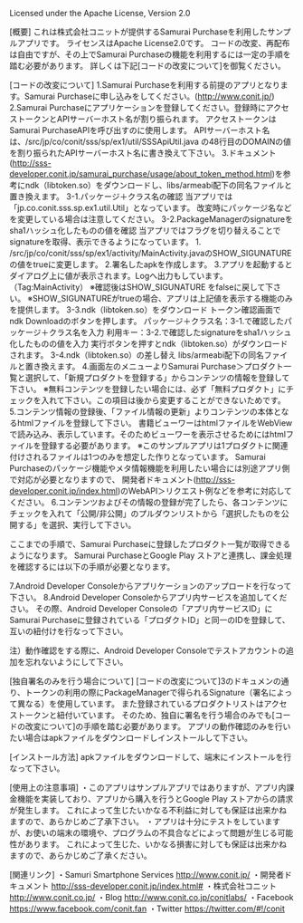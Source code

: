 

Licensed under the Apache License, Version 2.0 


[概要]
これは株式会社コニットが提供するSamurai Purchaseを利用したサンプルアプリです。
ライセンスはApache License2.0です。
コードの改変、再配布は自由ですが、その上でSamurai Purchaseの機能を利用するには一定の手順を踏む必要があります。
詳しくは下記[コードの改変について]を御覧ください。

[コードの改変について]
1.Samurai Purchaseを利用する前提のアプリとなります。Samurai Purchaseに申し込みをしてください。(http://www.conit.jp/)
2.Samurai Purchaseにアプリケーションを登録してください。登録時にアクセストークンとAPIサーバーホスト名が割り振られます。
  アクセストークンはSamurai PurchaseAPIを呼び出すのに使用します。
  APIサーバーホスト名は、/src/jp/co/conit/sss/sp/ex1/util/SSSApiUtil.java の48行目のDOMAINの値を割り振られたAPIサーバーホスト名に書き換えて下さい。
3.ドキュメント(http://sss-developer.conit.jp/samurai_purchase/usage/about_token_method.html)を参考にndk（libtoken.so）をダウンロードし、libs/armeabi配下の同名ファイルと置き換えます。
  3-1.パッケージ＋クラス名の確認
    当アプリでは「jp.co.conit.sss.sp.ex1.util.Util」となっています。
    改変時にパッケージ名などを変更している場合は注意してください。
  3-2.PackageManagerのsignatureをsha1ハッシュ化したものの値を確認
    当アプリではフラグを切り替えることでsignatureを取得、表示できるようになっています。
       1. /src/jp/co/conit/sss/sp/ex1/activity/MainActivity.javaのSHOW_SIGUNATUREの値をtrueに変更します。
       2.署名したapkを作成します。
       3.アプリを起動するとダイアログ上に値が表示されます。Logへ出力もしています。（Tag:MainActivity）
         ※確認後はSHOW_SIGUNATURE をfalseに戻して下さい。
         ※SHOW_SIGUNATUREがtrueの場合、アプリは上記値を表示する機能のみを提供します。
  3-3.ndk（libtoken.so）をダウンロード
    トークン確認画面でndk Downloadのボタンを押します。
      パッケージ＋クラス名：3-1.で確認したパッケージ＋クラス名を入力
      利用キー：3-2.で確認したsignatureをsha1ハッシュ化したものの値を入力
    実行ボタンを押すとndk（libtoken.so）がダウンロードされます。
  3-4.ndk（libtoken.so）の差し替え
    libs/armeabi配下の同名ファイルと置き換えます。
4.画面左のメニューよりSamurai Purchase＞プロダクト一覧と選択して、「新規プロダクトを登録する」からコンテンツの情報を登録して下さい。
  ※無料コンテンツを登録したい場合には、必ず「無料プロダクト」にチェックを入れて下さい。この項目は後から変更することができないためです。
5.コンテンツ情報の登録後、「ファイル情報の更新」よりコンテンツの本体となるhtmlファイルを登録して下さい。
  書籍ビューワーはhtmlファイルをWebViewで読み込み、表示しています。そのためビューワーを表示させるためにはhtmlファイルを登録する必要があります。
  ※このサンプルアプリは1プロダクトに関連付けされるファイルは1つのみを想定した作りとなっています。
    Samurai Purchaseのパッケージ機能やメタ情報機能を利用したい場合には別途アプリ側で対応が必要となりますので、
    開発者ドキュメント(http://sss-developer.conit.jp/index.html)のWebAPI＞リクエスト例などを参考に対応してください。
6.コンテンツおよびその情報の登録が完了したら、各コンテンツにチェックを入れて「公開/非公開」のプルダウンリストから「選択したものを公開する」を選択、実行して下さい。

ここまでの手順で、Samurai Purchaseに登録したプロダクト一覧が取得できるようになります。
Samurai PurchaseとGoogle Play ストアと連携し、課金処理を確認するには以下の手順が必要となります。

7.Android Developer Consoleからアプリケーションのアップロードを行なって下さい。
8.Android Developer Consoleからアプリ内サービスを追加してください。
  その際、Android Developer Consoleの「アプリ内サービスID」にSamurai Purchaseに登録されている「プロダクトID」と同一のIDを登録して、互いの紐付けを行なって下さい。

注）動作確認をする際に、Android Developer Consoleでテストアカウントの追加を忘れないようにして下さい。


[独自署名のみを行う場合について]
[コードの改変について]3のドキュメンの通り、トークンの利用の際にPackageManagerで得られるSignature（署名によって異なる）を使用しています。
また登録されているプロダクトリストはアクセストークンと紐付いています。
そのため、独自に署名を行う場合のみでも[コードの改変について]の手順を踏む必要があります。
アプリの動作確認のみを行いたい場合はapkファイルをダウンロードしインストールして下さい。

[インストール方法]
apkファイルをダウンロードして、端末にインストールを行なって下さい。

[使用上の注意事項]
・このアプリはサンプルアプリではありますが、アプリ内課金機能を実装しており、アプリから購入を行うとGoogle Play ストアからの請求が発生します。
  これによって生じたいかなる不利益に対しても保証は出来かねますので、あらかじめご了承下さい。
・アプリは十分にテストをしていますが、お使いの端末の環境や、プログラムの不具合などによって問題が生じる可能性があります。
  これによって生じた、いかなる損害に対しても保証は出来かねますので、あらかじめご了承ください。

[関連リンク]
・Samuri Smartphone Services  http://www.conit.jp/
・開発者ドキュメント  http://sss-developer.conit.jp/index.html#
・株式会社コニット  http://www.conit.co.jp/
・Blog  http://www.conit.co.jp/conitlabs/
・Facebook  https://www.facebook.com/conit.fan
・Twitter  https://twitter.com/#!/conit